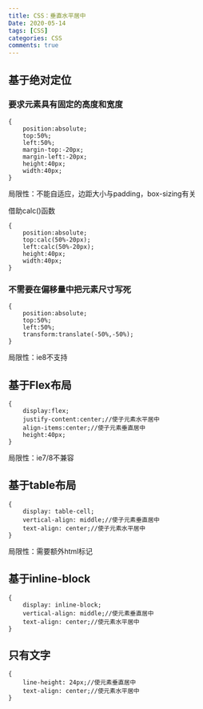 ```yaml
---
title: CSS：垂直水平居中
Date: 2020-05-14
tags: [CSS]
categories: CSS
comments: true
---
```


## 基于绝对定位
### 要求元素具有固定的高度和宽度
```
{
    position:absolute;
    top:50%;
    left:50%;
    margin-top:-20px;
    margin-left:-20px;
    height:40px;
    width:40px;
}
```
局限性：不能自适应，边距大小与padding，box-sizing有关

借助calc()函数

```
{
    position:absolute;
    top:calc(50%-20px);
    left:calc(50%-20px);
    height:40px;
    width:40px;
}
```
### 不需要在偏移量中把元素尺寸写死

```
{
    position:absolute;
    top:50%;
    left:50%;
    transform:translate(-50%,-50%);
}
```
局限性：ie8不支持
## 基于Flex布局

```
{
    display:flex;
    justify-content:center;//使子元素水平居中
    align-items:center;//使子元素垂直居中
    height:40px;
}
```
局限性：ie7/8不兼容
## 基于table布局

```
{
    display: table-cell;
    vertical-align: middle;//使子元素垂直居中
    text-align: center;//使子元素水平居中
}
```
局限性：需要额外html标记
## 基于inline-block
```
{
    display: inline-block;
    vertical-align: middle;//使元素垂直居中
    text-align: center;//使元素水平居中
}
```
## 只有文字

```
{
    line-height: 24px;//使元素垂直居中
    text-align: center;//使元素水平居中
}
```
